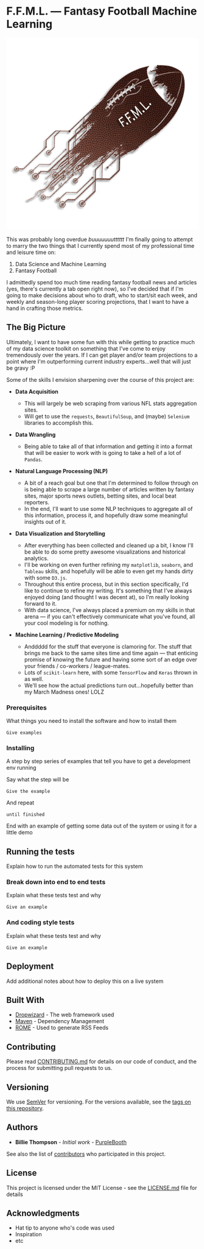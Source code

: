 # F.F.M.L. — Fantasy Football Machine Learning

![FFML-logo](https://github.com/dodgemcintosh/FFML/blob/master/assets/official-logo.png)

This was probably long overdue _buuuuuuutttttt_ I'm finally going to attempt to marry the two things that I currently spend most of my professional time and leisure time on:

1. Data Science and Machine Learning
2. Fantasy Football

I admittedly spend too much time reading fantasy football news and articles (yes, there's currently a tab open right now), so I've decided that if I'm going to make decisions about who to draft, who to start/sit each week, and weekly and season-long player scoring projections, that I want to have a hand in crafting those metrics.

## The Big Picture

Ultimately, I want to have some fun with this while getting to practice much of my data science toolkit on something that I've come to enjoy tremendously over the years. If I can get player and/or team projections to a point where I'm outperforming current industry experts...well that will just be gravy :P

Some of the skills I envision sharpening over the course of this project are:

- **Data Acquisition**
    - This will largely be web scraping from various NFL stats aggregation sites.
    - Will get to use the `requests`, `BeautifulSoup`, and (maybe) `Selenium` libraries to accomplish this.

- **Data Wrangling**
    - Being able to take all of that information and getting it into a format that will be easier to work with is going to take a hell of a lot of `Pandas`.

- **Natural Language Processing (NLP)**
    - A bit of a reach goal but one that I'm determined to follow through on is being able to scrape a large number of articles written by fantasy sites, major sports news outlets, betting sites, and local beat reporters.
    - In the end, I'll want to use some NLP techniques to aggregate all of this information, process it, and hopefully draw some meaningful insights out of it.

- **Data Visualization and Storytelling**
    - After everything has been collected and cleaned up a bit, I know I'll be able to do some pretty awesome visualizations and historical analytics.
    - I'll be working on even further refining my `matplotlib`, `seaborn`, and `Tableau` skills, and hopefully will be able to even get my hands dirty with some `D3.js`.
    - Throughout this entire process, but in this section specifically, I'd like to continue to refine my writing. It's something that I've always enjoyed doing (and thought I was decent at), so I'm really looking forward to it.
    - With data science, I've always placed a premium on my skills in that arena — if you can't effectively communicate what you've found, all your cool modeling is for nothing.

- **Machine Learning / Predictive Modeling**
    - Anddddd for the stuff that everyone is clamoring for. The stuff that brings me back to the same sites time and time again — that enticing promise of knowing the future and having some sort of an edge over your friends / co-workers / league-mates.
    - Lots of `scikit-learn` here, with some `TensorFlow` and `Keras` thrown in as well.
    - We'll see how the actual predictions turn out...hopefully better than my March Madness ones! LOLZ

### Prerequisites

What things you need to install the software and how to install them

```
Give examples
```

### Installing

A step by step series of examples that tell you have to get a development env running

Say what the step will be

```
Give the example
```

And repeat

```
until finished
```

End with an example of getting some data out of the system or using it for a little demo

## Running the tests

Explain how to run the automated tests for this system

### Break down into end to end tests

Explain what these tests test and why

```
Give an example
```

### And coding style tests

Explain what these tests test and why

```
Give an example
```

## Deployment

Add additional notes about how to deploy this on a live system

## Built With

* [Dropwizard](http://www.dropwizard.io/1.0.2/docs/) - The web framework used
* [Maven](https://maven.apache.org/) - Dependency Management
* [ROME](https://rometools.github.io/rome/) - Used to generate RSS Feeds

## Contributing

Please read [CONTRIBUTING.md](https://gist.github.com/PurpleBooth/b24679402957c63ec426) for details on our code of conduct, and the process for submitting pull requests to us.

## Versioning

We use [SemVer](http://semver.org/) for versioning. For the versions available, see the [tags on this repository](https://github.com/your/project/tags). 

## Authors

* **Billie Thompson** - *Initial work* - [PurpleBooth](https://github.com/PurpleBooth)

See also the list of [contributors](https://github.com/your/project/contributors) who participated in this project.

## License

This project is licensed under the MIT License - see the [LICENSE.md](LICENSE.md) file for details

## Acknowledgments

* Hat tip to anyone who's code was used
* Inspiration
* etc